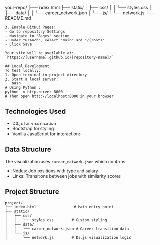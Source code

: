 your-repo/
   ├── index.html
   ├── static/
   │   ├── css/
   │   │   └── styles.css
   │   ├── data/
   │   │   └── career_network.json
   │   └── js/
   │       └── network.js
   └── README.md
   ```
3. Enable GitHub Pages:
   - Go to repository Settings
   - Navigate to "Pages" section
   - Under "Branch", select "main" and "/(root)"
   - Click Save

Your site will be available at: `https://[username].github.io/[repository-name]/`

## Local Development
To test locally:
1. Open terminal in project directory
2. Start a local server:
   ```bash
   # Using Python 3
   python -m http.server 8000
   # Then open http://localhost:8000 in your browser
   ```

## Technologies Used
- D3.js for visualization
- Bootstrap for styling
- Vanilla JavaScript for interactions

## Data Structure
The visualization uses `career_network.json` which contains:
- Nodes: Job positions with type and salary
- Links: Transitions between jobs with similarity scores

## Project Structure
```
project/
├── index.html                 # Main entry point
├── static/
│   ├── css/
│   │   └── styles.css        # Custom styling
│   ├── data/
│   │   └── career_network.json # Career transition data
│   └── js/
│       └── network.js        # D3.js visualization logic